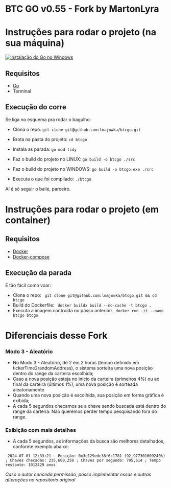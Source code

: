 # BTC GO v0.55 - Fork by MartonLyra

# Instruções para rodar o projeto (na sua máquina)

[![instalação do Go no Windows](https://img.youtube.com/vi/679Zc7ZQLtI/0.jpg)](https://www.youtube.com/watch?v=679Zc7ZQLtI)

## Requisitos
  -  [Go][install-go]
  -  Terminal

## Execução do corre
Se liga no esquema pra rodar o bagulho:

 * Clona o repo:
  ``` git clone git@github.com:lmajowka/btcgo.git ```
 * Brota na pasta do projeto:
  ``` cd btcgo ```
 * Instala as parada:
 ``` go mod tidy ```
 * Faz o build do projeto no LINUX:
 ``` go build -o btcgo ./src ``` 

  * Faz o build do projeto no WINDOWS:
 ``` go build -o btcgo.exe ./src ``` 
 * Executa o que foi compilado:
 ``` ./btcgo ```

Aí é só seguir o baile, parceiro.

# Instruções para rodar o projeto (em container)

## Requisitos
  -  [Docker][install-docker]
  -  [Docker-compose][install-docker-compose]

## Execução da parada
É tão fácil como voar:

 * Clona o repo:
  ``` git clone git@github.com:lmajowka/btcgo.git && cd btcgo```
 * Build do Dockerfile:
   ``` docker buildx build --no-cache -t btcgo .```
 * Executa a imagem contruída no passo anterior:
   ``` docker run -it --name btcgo btcgo```



[install-go]: https://go.dev/doc/install
[install-docker]: https://www.docker.com/get-started/
[install-docker-compose]: https://docs.docker.com/compose/install/

# Diferenciais desse Fork

### Modo 3 - Aleatório
* No Modo 3 - Aleatório, de 2 em 2 horas (tempo definido em tickerTime2randomAddress), o sistema sorteira uma nova posição dentro do range da carteira escolhida;
* Caso a nova posição esteja no início da carteira (primeiros 4%) ou ao final da carteira (últimos 1%), uma nova posição é sorteada aleatoriamente
* Quando uma nova posição é escolhida, sua posição em forma gráfica é exibida;
* A cada 5 segundos checamos se a chave sendo buscada está dentro do range da carteira. Não queremos perder tempo pesquisando fora do range.

### Exibição com mais detalhes
* A cada 5 segundos, as informações da busca são melhores detalhados, conforme exemplo abaixo:

``` 2024-07-01 12:33:21 - Posição: 0x3e129edc38f6c1781 (92.977301609240%) ; Chaves checadas: 235,600,258 ; Chaves por segundo: 795,614 ; Tempo restante: 1012429 anos```


*Caso o autor conceda permissão, posso implementar essas e outras alterações no repositório original*